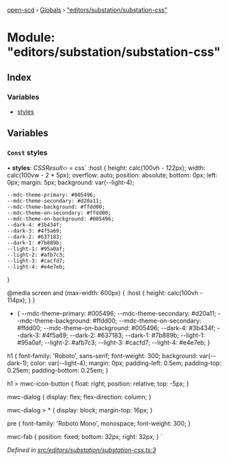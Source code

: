 [open-scd](../README.md) › [Globals](../globals.md) › ["editors/substation/substation-css"](_editors_substation_substation_css_.md)

# Module: "editors/substation/substation-css"

## Index

### Variables

* [styles](_editors_substation_substation_css_.md#const-styles)

## Variables

### `Const` styles

• **styles**: *CSSResult‹›* = css`
  :host {
    height: calc(100vh - 122px);
    width: calc(100vw - 2 * 5px);
    overflow: auto;
    position: absolute;
    bottom: 0px;
    left: 0px;
    margin: 5px;
    background: var(--light-4);

    --mdc-theme-primary: #005496;
    --mdc-theme-secondary: #d20a11;
    --mdc-theme-background: #ffdd00;
    --mdc-theme-on-secondary: #ffdd00;
    --mdc-theme-on-background: #005496;
    --dark-4: #3b434f;
    --dark-3: #4f5a69;
    --dark-2: #637183;
    --dark-1: #7b889b;
    --light-1: #95a0af;
    --light-2: #afb7c3;
    --light-3: #cacfd7;
    --light-4: #e4e7eb;
  }

  @media screen and (max-width: 600px) {
    :host {
      height: calc(100vh - 114px);
    }
  }

  * {
    --mdc-theme-primary: #005496;
    --mdc-theme-secondary: #d20a11;
    --mdc-theme-background: #ffdd00;
    --mdc-theme-on-secondary: #ffdd00;
    --mdc-theme-on-background: #005496;
    --dark-4: #3b434f;
    --dark-3: #4f5a69;
    --dark-2: #637183;
    --dark-1: #7b889b;
    --light-1: #95a0af;
    --light-2: #afb7c3;
    --light-3: #cacfd7;
    --light-4: #e4e7eb;
  }

  h1 {
    font-family: 'Roboto', sans-serif;
    font-weight: 300;
    background: var(--dark-1);
    color: var(--light-4);
    margin: 0px;
    padding-left: 0.5em;
    padding-top: 0.25em;
    padding-bottom: 0.25em;
  }

  h1 > mwc-icon-button {
    float: right;
    position: relative;
    top: -5px;
  }

  mwc-dialog {
    display: flex;
    flex-direction: column;
  }

  mwc-dialog > * {
    display: block;
    margin-top: 16px;
  }

  pre {
    font-family: 'Roboto Mono', monospace;
    font-weight: 300;
  }

  mwc-fab {
    position: fixed;
    bottom: 32px;
    right: 32px;
  }
`

*Defined in [src/editors/substation/substation-css.ts:3](https://github.com/openscd/open-scd/blob/9ac9814/src/editors/substation/substation-css.ts#L3)*
